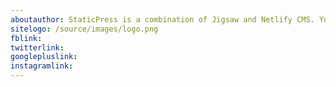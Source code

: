 ```yaml
---
aboutauthor: StaticPress is a combination of Jigsaw and Netlify CMS. You can make your own blog by just changing the content as per your need.
sitelogo: /source/images/logo.png
fblink:
twitterlink:
googlepluslink: 
instagramlink: 
---
```


